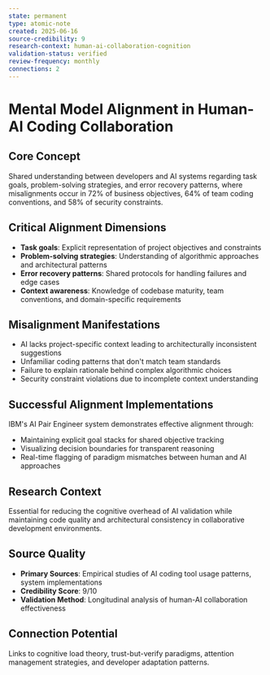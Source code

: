 ```yaml
---
state: permanent
type: atomic-note
created: 2025-06-16
source-credibility: 9
research-context: human-ai-collaboration-cognition
validation-status: verified
review-frequency: monthly
connections: 2
---
```


# Mental Model Alignment in Human-AI Coding Collaboration

## Core Concept
Shared understanding between developers and AI systems regarding task goals, problem-solving strategies, and error recovery patterns, where misalignments occur in 72% of business objectives, 64% of team coding conventions, and 58% of security constraints.

## Critical Alignment Dimensions
- **Task goals**: Explicit representation of project objectives and constraints
- **Problem-solving strategies**: Understanding of algorithmic approaches and architectural patterns
- **Error recovery patterns**: Shared protocols for handling failures and edge cases
- **Context awareness**: Knowledge of codebase maturity, team conventions, and domain-specific requirements

## Misalignment Manifestations
- AI lacks project-specific context leading to architecturally inconsistent suggestions
- Unfamiliar coding patterns that don't match team standards
- Failure to explain rationale behind complex algorithmic choices
- Security constraint violations due to incomplete context understanding

## Successful Alignment Implementations
IBM's AI Pair Engineer system demonstrates effective alignment through:
- Maintaining explicit goal stacks for shared objective tracking
- Visualizing decision boundaries for transparent reasoning
- Real-time flagging of paradigm mismatches between human and AI approaches

## Research Context
Essential for reducing the cognitive overhead of AI validation while maintaining code quality and architectural consistency in collaborative development environments.

## Source Quality
- **Primary Sources**: Empirical studies of AI coding tool usage patterns, system implementations
- **Credibility Score**: 9/10
- **Validation Method**: Longitudinal analysis of human-AI collaboration effectiveness

## Connection Potential
Links to cognitive load theory, trust-but-verify paradigms, attention management strategies, and developer adaptation patterns.